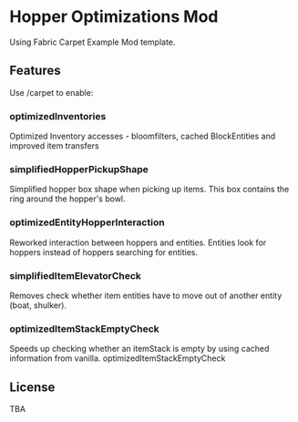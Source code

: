 # Hopper Optimizations Mod
Using Fabric Carpet Example Mod template.
## Features
Use /carpet to enable:
### optimizedInventories
Optimized Inventory accesses - bloomfilters, cached BlockEntities and improved item transfers 
### simplifiedHopperPickupShape
Simplified hopper box shape when picking up items. This box contains the ring around the hopper's bowl.
### optimizedEntityHopperInteraction
Reworked interaction between hoppers and entities. Entities look for hoppers instead of hoppers searching for entities.
### simplifiedItemElevatorCheck
Removes check whether item entities have to move out of another entity (boat, shulker).
### optimizedItemStackEmptyCheck
Speeds up checking whether an itemStack is empty by using cached information from vanilla. optimizedItemStackEmptyCheck

## License

TBA
